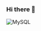 ### Hi there 👋

![MySQL](https://img.shields.io/badge/mysql-%2300f.svg?style=for-the-badge&logo=mysql&logoColor=white)
